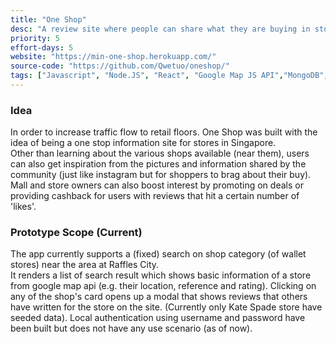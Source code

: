 ```yaml
---
title: "One Shop"
desc: "A review site where people can share what they are buying in stores. (Still in prototype stage - click for more information)"
priority: 5
effort-days: 5
website: "https://min-one-shop.herokuapp.com/"
source-code: "https://github.com/Qwetuo/oneshop/"
tags: ["Javascript", "Node.JS", "React", "Google Map JS API","MongoDB","REST API","Redux"]
---
```

### Idea
In order to increase traffic flow to retail floors. One Shop was built with the idea of being a one stop information site for stores in Singapore. \
Other than learning about the various shops available (near them), users can also get inspiration from the pictures and information shared by the community (just like instagram but for shoppers to brag about their buy). \
Mall and store owners can also boost interest by promoting on deals or providing cashback for users with reviews that hit a certain number of 'likes'.

### Prototype Scope (Current)
The app currently supports a (fixed) search on shop category (of wallet stores) near the area at Raffles City. \
It renders a list of search result which shows basic information of a store from google map api (e.g. their location, reference and rating). Clicking on any of the shop's card opens up a modal that shows reviews that others have written for the store on the site. (Currently only Kate Spade store have seeded data).
Local authentication using username and password have been built but does not have any use scenario (as of now).